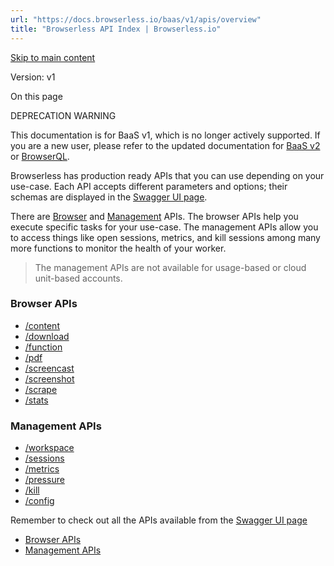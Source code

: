 ```yaml
---
url: "https://docs.browserless.io/baas/v1/apis/overview"
title: "Browserless API Index | Browserless.io"
---
```


[Skip to main content](https://docs.browserless.io/baas/v1/apis/overview#__docusaurus_skipToContent_fallback)

Version: v1

On this page

DEPRECATION WARNING

This documentation is for BaaS v1, which is no longer actively supported. If you are a new user, please refer to the updated documentation for [BaaS v2](https://docs.browserless.io/rest-apis/intro) or [BrowserQL](https://docs.browserless.io/browserql/start).

Browserless has production ready APIs that you can use depending on your use-case. Each API accepts different parameters and options; their schemas are displayed in the [Swagger UI page](https://chrome.browserless.io/docs/).

There are [Browser](https://chrome.browserless.io/docs/#/Browser%20API) and [Management](https://chrome.browserless.io/docs/#/Management%20API) APIs. The browser APIs help you execute specific tasks for your use-case. The management APIs allow you to access things like open sessions, metrics, and kill sessions among many more functions to monitor the health of your worker.

> The management APIs are not available for usage-based or cloud unit-based accounts.

### Browser APIs [​](https://docs.browserless.io/baas/v1/apis/overview\#browser-apis "Direct link to Browser APIs")

- [/content](https://docs.browserless.io/baas/v1/apis/content)
- [/download](https://docs.browserless.io/baas/v1/apis/download)
- [/function](https://docs.browserless.io/baas/v1/apis/function)
- [/pdf](https://docs.browserless.io/baas/v1/apis/pdf)
- [/screencast](https://docs.browserless.io/baas/v1/apis/screencast)
- [/screenshot](https://docs.browserless.io/baas/v1/apis/screenshot)
- [/scrape](https://docs.browserless.io/baas/v1/apis/scrape)
- [/stats](https://docs.browserless.io/baas/v1/apis/stats)

### Management APIs [​](https://docs.browserless.io/baas/v1/apis/overview\#management-apis "Direct link to Management APIs")

- [/workspace](https://docs.browserless.io/baas/v1/apis/workspace)
- [/sessions](https://docs.browserless.io/baas/v1/apis/sessions)
- [/metrics](https://docs.browserless.io/baas/v1/apis/metrics)
- [/pressure](https://docs.browserless.io/baas/v1/apis/pressure)
- [/kill](https://docs.browserless.io/baas/v1/apis/kill)
- [/config](https://docs.browserless.io/baas/v1/apis/config)

Remember to check out all the APIs available from the [Swagger UI page](https://chrome.browserless.io/docs/)

- [Browser APIs](https://docs.browserless.io/baas/v1/apis/overview#browser-apis)
- [Management APIs](https://docs.browserless.io/baas/v1/apis/overview#management-apis)